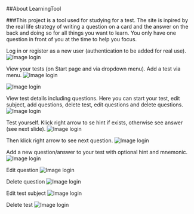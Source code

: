 ##About LearningTool

###This project is a tool used for studying for a test. The site is inpired by the real life strategy of 
writing a question on a card and the answer on the back and doing so for all things you want to learn. You only have one question in front of you at the time to help you focus.

Log in or register as a new user (authentication to be added for real use).
![Image login](/screenshots/login.png)

View your tests (on Start page and via dropdown menu). Add a test via menu.
![Image login](/screenshots/index.png)

![Image login](/screenshots/cretetest.png)

View test details including questions. Here you can start your test, edit subject, add questions, delete test, edit questions and delete questions.
![Image login](/screenshots/details.png)

Test yourself. Klick right arrow to se hint if exists, otherwise see answer (see next slide). 
![Image login](/screenshots/question.png)

Then klick right arrow to see next question.
![Image login](/screenshots/answer.png)

Add a new question/answer to your test with optional hint and mnemonic.
![Image login](/screenshots/addqna.png)

Edit question
![Image login](/screenshots/editq.png)

Delete question
![Image login](/screenshots/deleteq.png)

Edit test subject
![Image login](/screenshots/edittest.png)

Delete test
![Image login](/screenshots/deletetest.png)






